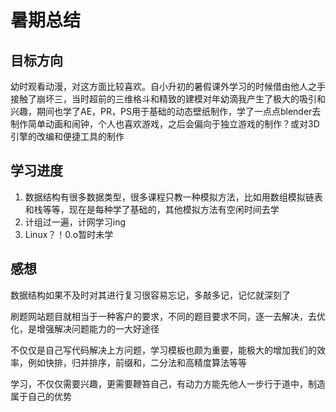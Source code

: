# 暑期总结

## 目标方向

​		幼时观看动漫，对这方面比较喜欢。自小升初的暑假课外学习的时候借由他人之手接触了崩坏三，当时超前的三维格斗和精致的建模对年幼滴我产生了极大的吸引和兴趣，期间也学了AE，PR，PS用于基础的动态壁纸制作，学了一点点blender去制作简单动画和闹钟，个人也喜欢游戏，之后会偏向于独立游戏的制作？或对3D引擎的改编和便捷工具的制作

## 学习进度

1. 数据结构有很多数据类型，很多课程只教一种模拟方法，比如用数组模拟链表和栈等等，现在是每种学了基础的，其他模拟方法有空闲时间去学
2. 计组过一遍，计网学习ing
3. Linux？！0.o暂时未学

## 感想

数据结构如果不及时对其进行复习很容易忘记，多敲多记，记忆就深刻了

刷题网站题目就相当于一种客户的要求，不同的题目要求不同，逐一去解决，去优化，是增强解决问题能力的一大好途径

不仅仅是自己写代码解决上方问题，学习模板也颇为重要，能极大的增加我们的效率，例如快排，归并排序，前缀和，二分法和高精度算法等等

学习，不仅仅需要兴趣，更需要鞭笞自己，有动力方能先他人一步行于道中，制造属于自己的优势